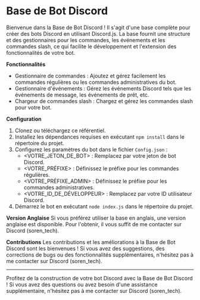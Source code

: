 # Base de Bot Discord

Bienvenue dans la Base de Bot Discord ! Il s'agit d'une base complète pour créer des bots Discord en utilisant Discord.js. La base fournit une structure et des gestionnaires pour les commandes, les événements et les commandes slash, ce qui facilite le développement et l'extension des fonctionnalités de votre bot.

**Fonctionnalités**
- Gestionnaire de commandes : Ajoutez et gérez facilement les commandes régulières ou les commandes administratives du bot.
- Gestionnaire d'événements : Gérez les événements Discord tels que les événements de message, les événements de prêt, etc.
- Chargeur de commandes slash : Chargez et gérez les commandes slash pour votre bot.

**Configuration**
1. Clonez ou téléchargez ce référentiel.
2. Installez les dépendances requises en exécutant `npm install` dans le répertoire du projet.
3. Configurez les paramètres du bot dans le fichier `Config.json` :
   - <VOTRE_JETON_DE_BOT> : Remplacez par votre jeton de bot Discord.
   - <VOTRE_PRÉFIXE> : Définissez le préfixe pour les commandes régulières.
   - <VOTRE_PRÉFIXE_ADMIN> : Définissez le préfixe pour les commandes administratives.
   - <VOTRE_ID_DE_DÉVELOPPEUR> : Remplacez par votre ID utilisateur Discord.
4. Démarrez le bot en exécutant `node index.js` dans le répertoire du projet.

**Version Anglaise**
Si vous préférez utiliser la base en anglais, une version anglaise est disponible. Pour l'obtenir, il vous suffit de me contacter sur Discord (soren_tech).

**Contributions**
Les contributions et les améliorations à la Base de Bot Discord sont les bienvenues ! Si vous avez des suggestions, des corrections de bugs ou des fonctionnalités supplémentaires, n'hésitez pas à me contacter sur Discord (soren_tech).

---

Profitez de la construction de votre bot Discord avec la Base de Bot Discord ! Si vous avez des questions ou avez besoin d'une assistance supplémentaire, n'hésitez pas à me contacter sur Discord (soren_tech).
